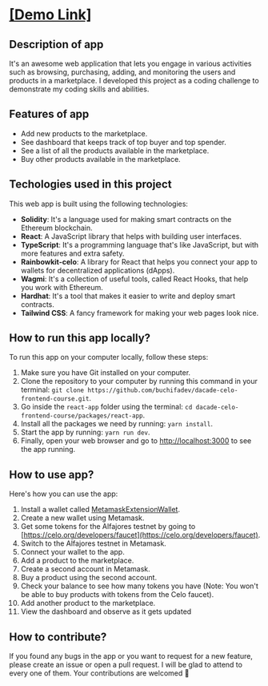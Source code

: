 # [[Demo Link]](https://comforting-starship-51bcbe.netlify.app/)

## Description of app
It's an awesome web application that lets you engage in various activities such as browsing, purchasing, adding, and monitoring the users and products in a marketplace. I developed this project as a coding challenge to demonstrate my coding skills and abilities.

## Features of app
- Add new products to the marketplace.
- See dashboard that keeps track of top buyer and top spender.
- See a list of all the products available in the marketplace. 
- Buy other products available in the marketplace.

## Techologies used in this project
This web app is built using the following technologies:
- **Solidity**: It's a language used for making smart contracts on the Ethereum blockchain.
- **React**: A JavaScript library that helps with building user interfaces.
- **TypeScript**: It's a programming language that's like JavaScript, but with more features and extra safety.
- **Rainbowkit-celo**: A library for React that helps you connect your app to wallets for decentralized applications (dApps).
- **Wagmi**: It's a collection of useful tools, called React Hooks, that help you work with Ethereum.
- **Hardhat**: It's a tool that makes it easier to write and deploy smart contracts.
- **Tailwind CSS**: A fancy framework for making your web pages look nice.

## How to run this app locally?
To run this app on your computer locally, follow these steps:

1. Make sure you have Git installed on your computer.
2. Clone the repository to your computer by running this command in your terminal: `git clone https://github.com/buchifadev/dacade-celo-frontend-course.git`.
3. Go inside the `react-app` folder using the terminal: `cd dacade-celo-frontend-course/packages/react-app`.
4. Install all the packages we need by running: `yarn install`.
5. Start the app by running: `yarn run dev`.
6. Finally, open your web browser and go to [http://localhost:3000](http://localhost:3000) to see the app running.

## How to use app?
Here's how you can use the app:

1. Install a wallet called [MetamaskExtensionWallet](https://chrome.google.com/webstore/detail/metamask/nkbihfbeogaeaoehlefnkodbefgpgknn?hl=en).
2. Create a new wallet using Metamask.
3. Get some tokens for the Alfajores testnet by going to [https://celo.org/developers/faucet](https://celo.org/developers/faucet).
4. Switch to the Alfajores testnet in Metamask.
5. Connect your wallet to the app.
6. Add a product to the marketplace.
7. Create a second account in Metamask.
8. Buy a product using the second account.
9. Check your balance to see how many tokens you have (Note: You won't be able to buy products with tokens from the Celo faucet).
10. Add another product to the marketplace.
11. View the dashboard and observe as it gets updated

## How to contribute?
If you found any bugs in the app or you want to request for a new feature, please create an issue or open a pull request. I will be glad to attend to every one of them.
Your contributions are welcomed :pray:
